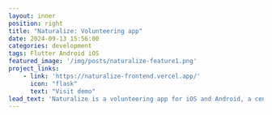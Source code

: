 ```yaml
---
layout: inner
position: right
title: "Naturalize: Volunteering app"
date: 2024-09-13 15:56:00
categories: development
tags: Flutter Android iOS
featured_image: '/img/posts/naturalize-feature1.png'
project_links: 
    - link: 'https://naturalize-frontend.vercel.app/'
      icon: "flask"
      text: "Visit demo"
lead_text: 'Naturalize is a volunteering app for iOS and Android, a centralized platform for all NGOs that create environmental volunteering events. Uses gamification elements, such as scores, leaderboards, streak and progress indicators to activate users to volunteer. Made as part of EU Horizon STEAM 2024 project.'
---
```

